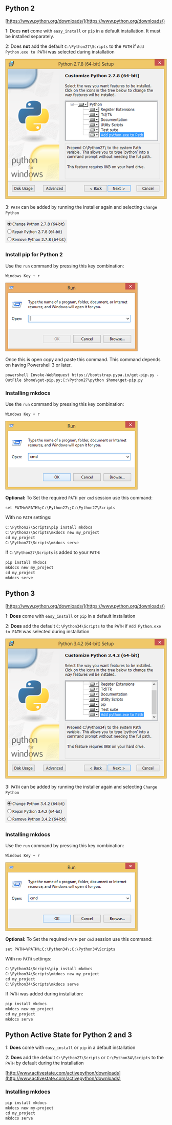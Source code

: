 
Python 2
---

 [https://www.python.org/downloads/](https://www.python.org/downloads/)

1: Does **not** come with `easy_install` or `pip` in a default installation. It must be installed separately.

2: Does **not** add the default `C:\Python27\Scripts` to the `PATH` if `Add Python.exe to PATH` was selected during installation

![](path-1.png)

3: `PATH` can be added by running the installer again and selecting `Change Python`

![](fix-1.png)

### Install pip for Python 2

Use the `run` command by pressing this key combination:

~~~
Windows Key + r
~~~

![](powershell.png)

Once this is open copy and paste this command. This command depends on having Powershell 3 or later.

~~~
powershell Invoke-WebRequest https://bootstrap.pypa.io/get-pip.py -OutFile $home\get-pip.py;C:\Python27\python $home\get-pip.py
~~~

### Installing mkdocs

Use the `run` command by pressing this key combination:

~~~
Windows Key + r
~~~

![](cmd.png)

**Optional:** To Set the required `PATH` per `cmd` session use this command:

~~~
set PATH=%PATH%;C:\Python27\;C:\Python27\Scripts
~~~

With no `PATH` settings:

~~~
C:\Python27\Scripts\pip install mkdocs
C:\Python27\Scripts\mkdocs new my_project
cd my_project
C:\Python27\Scripts\mkdocs serve
~~~

If `C:\Python27\Scripts` is added to your `PATH`:

~~~
pip install mkdocs
mkdocs new my_project
cd my_project
mkdocs serve
~~~

Python 3
---

 [https://www.python.org/downloads/](https://www.python.org/downloads/)

1: **Does** come with `easy_install` or `pip` in a default installation

2: **Does** add the default `C:\Python34\Scripts` to the `PATH` if `Add Python.exe to PATH` was selected during installation

![](path-2.png)

3: `PATH` can be added by running the installer again and selecting `Change Python`

![](fix-2.png)

### Installing mkdocs

Use the `run` command by pressing this key combination:

~~~
Windows Key + r
~~~

![](cmd.png)

**Optional:** To Set the required `PATH` per `cmd` session use this command:

~~~
set PATH=%PATH%;C:\Python34\;C:\Python34\Scripts
~~~

With no `PATH` settings:

~~~
C:\Python34\Scripts\pip install mkdocs
C:\Python34\Scripts\mkdocs new my_project
cd my_project
C:\Python34\Scripts\mkdocs serve
~~~

If `PATH` was added during installation:

~~~
pip install mkdocs
mkdocs new my_project
cd my_project
mkdocs serve
~~~

Python Active State for Python 2 and 3
---

1: **Does** come with `easy_install` or `pip` in a default installation

2: **Does** add the default `C:\Python27\Scripts` or `C:\Python34\Scripts` to the `PATH` by default during the installation

[http://www.activestate.com/activepython/downloads](http://www.activestate.com/activepython/downloads)

### Installing mkdocs

~~~
pip install mkdocs
mkdocs new my-project
cd my_project
mkdocs serve
~~~

